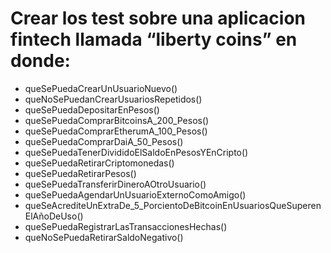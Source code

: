 # Crear los test sobre una aplicacion fintech llamada __“liberty coins”__ en donde: 

- queSePuedaCrearUnUsuarioNuevo() 
- queNoSePuedanCrearUsuariosRepetidos() 
- queSePuedaDepositarEnPesos() 
- queSePuedaComprarBitcoinsA_200_Pesos() 
- queSePuedaComprarEtherumA_100_Pesos() 
- queSePuedaComprarDaiA_50_Pesos() 
- queSePuedaTenerDivididoElSaldoEnPesosYEnCripto() 
- queSePuedaRetirarCriptomonedas() 
- queSePuedaRetirarPesos() 
- queSePuedaTransferirDineroAOtroUsuario() 
- queSePuedaAgendarUnUsuarioExternoComoAmigo() 
- queSeAcrediteUnExtraDe_5_PorcientoDeBitcoinEnUsuariosQueSuperenElAñoDeUso() 
- queSePuedaRegistrarLasTransaccionesHechas() 
- queNoSePuedaRetirarSaldoNegativo()